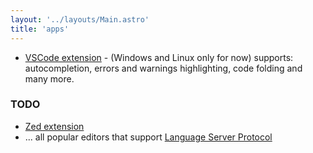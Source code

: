 ```yaml
---
layout: '../layouts/Main.astro'
title: 'apps'
---
```


* [VSCode extension](/familymarkup-1.7.0.vsix) - (Windows and Linux only for now) supports: autocompletion, errors and warnings highlighting, code folding and many more.

### TODO

* [Zed extension](https://zed.dev/extensions)
* ... all popular editors that support [Language Server Protocol](https://microsoft.github.io/language-server-protocol/)

